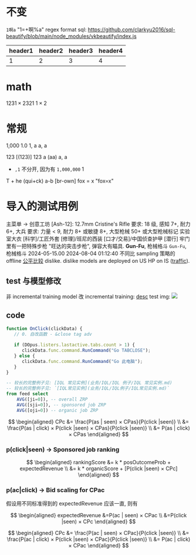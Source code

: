 # 不变

`1啊a`
"1=+啊%a"
regex format sql: <https://github.com/clarkyu2016/sql-beautify/blob/main/node_modules/vkbeautify/index.js>

| header1 | header2 | header3 | header4 |
|---------|---------|---------|---------|
| 1       | 2       | 3       | 4       |

# math

123$1×2$321
$1×2$

# 常规

1,000 1.0 1, a a, a

123 [(123)] 123
a (aa) a, a

- `,1` 不分开, 因为有 `1,000,000` 1

T + he (qui+ck) a-b [br-own] fox = x "fox=x"

# 导入的测试用例

主菜单 -> 创意工坊
[Ash-12]: 12.7mm
Cristine's Rifle
要求: 18 级, 感知 7+, 耐力 6+, 大兵
要求: 力量 < 9, 耐力 8+ 或敏捷 8+, 大型枪械 50+ 或大型枪械标记
实验室大衣 [科学]/工匠外套 [修理]/班尼的西装 [口才/交易]/中国侦查护甲 [潜行]
牢门里有一把特殊步枪 "旺达的突击步枪", 弹容大有瞄具.
**Gun-Fu**, 枪械格斗
`Gun-Fu`, 枪械格斗
2024-05-15.00
2024-08-04 01:12:40
不同比 sampling 策略的 offline [公平比较](业务/model/模型修改/修改sampling与公平比较.md)
dislike. dislike models are deployed on US HP on IS ([traffic](https://butterfly.sandbox.indeed.net/#/proctor/jobsearch/idxbutterflydislikemodeltst)).

## test 与模型修改

非 incremental training model 改 incremental training: [desc](业务/model/模型修改/incremental_training.md)
test img: ![](img.jpg)

## code

```js
function OnClick(clickData) {
   // 0. 自改函数 - &close tag adv

   if (DOpus.listers.lastactive.tabs.count > 1) {
      clickData.func.command.RunCommand("Go TABCLOSE");
   } else {
      clickData.func.command.RunCommand("Go 此电脑");
   }
}
```

```sql
-- 较长的完整例子见: [IQL 常见实例](业务/IQL/IQL 例子/IQL 常见实例.md)
-- 较长的完整例子见: `[IQL常见实例](业务/IQL/IQL例子/IQL常见实例.md)`
from feed select
    AVG([ji=0]), -- overall ZRP
    AVG([sji=0]), -- sponsored job ZRP
    AVG([oji=0]) -- organic job ZRP
```

$$
\begin{aligned}
CPc
&= \frac{P(as | seen) × CPas}{P(click |seen)} \\
&= \frac{P(as | click) × P(click |seen) × CPas}{P(click |seen)} \\
&= P(as | click) × CPas
\end{aligned}
$$

### p(click|seen) -> Sponsored job ranking

$$
\begin{aligned}
rankingScore
&= k * posOutcomeProb + expectedRevenue \\
&= k * organicScore + [P(click |seen) × CPc]
\end{aligned}
$$

### p(ac|click) -> Bid scaling for CPac

假设用不同标准得到的 expectedRevenue 应该一直, 则有

$$
\begin{aligned}
expectedRevenue
&=P(ac | seen) × CPac \\
&=P(click |seen) × CPc
\end{aligned}
$$

$$
\begin{aligned}
CPc
&= \frac{P(ac | seen) × CPac}{P(click |seen)} \\
&= \frac{P(ac | click) × P(click |seen) × CPac}{P(click |seen)} \\
&= P(ac | click) × CPac
\end{aligned}
$$
